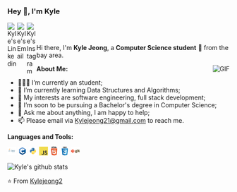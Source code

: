 ### Hey 👋, I'm Kyle

<a href="https://www.linkedin.com/in/kyle-jeong-971445205/">
  <img align="left" alt="Kyle's Linkedin" width="22px" src="https://cdn.jsdelivr.net/npm/simple-icons@v3/icons/linkedin.svg" />
</a>
<a href="mailto:kylejeong21@gmail.com">
  <img align="left" alt="Kyle's Email" width="22px" src="https://cdn.jsdelivr.net/npm/simple-icons@3.1.0/icons/gmail.svg" />
</a>
<a href="https://www.instagram.com/kylejeong2/">
  <img align="left" alt="Kyle's Instagram" width="22px" src="https://cdn.jsdelivr.net/npm/simple-icons@v3/icons/instagram.svg" />
</a>

<br />
<br />

Hi there, I'm **Kyle Jeong**, a **Computer Science student** 🚀 from the bay area. 

  <img align="right" alt="GIF" src="https://user-images.githubusercontent.com/77771518/149073471-332d3d9c-35bb-4c2e-9e89-c46cbfa991c2.gif" />

**About Me:**

- 👨🏽‍💻 I’m currently an student;
- 🌱 I’m currently learning Data Structures and Algorithms; 
- 🤔 My interests are software engineering, full stack development;
- 💼 I’m soon to be pursuing a Bachelor's degree in Computer Science;
- 💬 Ask me about anything, I am happy to help;
- 📫 Please email via Kylejeong21@gmail.com to reach me.


**Languages and Tools:**  

<code><img height="20" src="https://raw.githubusercontent.com/github/explore/80688e429a7d4ef2fca1e82350fe8e3517d3494d/topics/java/java.png"></code>
<code><img height="20" src="https://raw.githubusercontent.com/github/explore/80688e429a7d4ef2fca1e82350fe8e3517d3494d/topics/c/c.png"></code>
<code><img height="20" src="https://raw.githubusercontent.com/github/explore/80688e429a7d4ef2fca1e82350fe8e3517d3494d/topics/python/python.png"></code>
<code><img height="20" src="https://raw.githubusercontent.com/github/explore/80688e429a7d4ef2fca1e82350fe8e3517d3494d/topics/javascript/javascript.png"></code>
<code><img height="20" src="https://raw.githubusercontent.com/github/explore/80688e429a7d4ef2fca1e82350fe8e3517d3494d/topics/html/html.png"></code>
<code><img height="20" src="https://raw.githubusercontent.com/github/explore/80688e429a7d4ef2fca1e82350fe8e3517d3494d/topics/css/css.png"></code>
<code><img height="20" src="https://raw.githubusercontent.com/github/explore/80688e429a7d4ef2fca1e82350fe8e3517d3494d/topics/git/git.png"></code>

![Kyle's github stats](https://github-readme-stats.vercel.app/api?username=kylejeong2&show_icons=true&hide_border=true)

⭐️ From [Kylejeong2](https://github.com/Kylejeong2)
